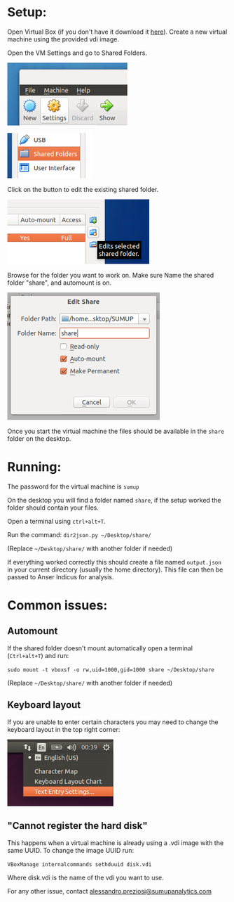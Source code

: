 Setup:
======

Open Virtual Box (if you don't have it download it [here](https://www.virtualbox.org/wiki/Downloads)). 
Create a new virtual machine using the provided vdi image.

Open the VM Settings and go to Shared Folders.

![Step 1](img/step1.png)

![Step 2](img/step2.png)

Click on the button to edit the existing shared folder.

![Step 3](img/step3.png)
 
Browse for the folder you want to work on. Make sure Name the shared folder "share", and automount is on.

![Step 4](img/step4.png)

Once you start the virtual machine the files should be available in the `share` folder on the desktop.

Running:
========

The password for the virtual machine is `sumup`

On the desktop you will find a folder named `share`, if the setup worked the folder should contain your files.

Open a terminal using `ctrl+alt+T`.

Run the command: `dir2json.py ~/Desktop/share/`

(Replace `~/Desktop/share/` with another folder if needed)

If everything worked correctly this should create a file named `output.json` in your current directory (usually the home directory). This file can then be passed to Anser Indicus for analysis.


Common issues:
==============

Automount
---------

If the shared folder doesn't mount automatically open a terminal (`Ctrl+alt+T`) and run:

`sudo mount -t vboxsf -o rw,uid=1000,gid=1000 share ~/Desktop/share`

(Replace `~/Desktop/share/` with another folder if needed)

Keyboard layout
---------------

If you are unable to enter certain characters you may need to change the keyboard layout in the top right corner:

![Layout](img/layout.png)

"Cannot register the hard disk"
-------------------------------

This happens when a virtual machine is already using a .vdi image with the same UUID. To change the image UUID run:

`VBoxManage internalcommands sethduuid disk.vdi`

Where disk.vdi is the name of the vdi you want to use.

For any other issue, contact alessandro.preziosi@sumupanalytics.com
